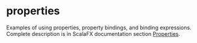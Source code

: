 properties
==========

Examples of using properties, property bindings, and binding expressions. Complete description is in ScalaFX documentation section [Properties](http://www.scalafx.org/docs/properties/).
